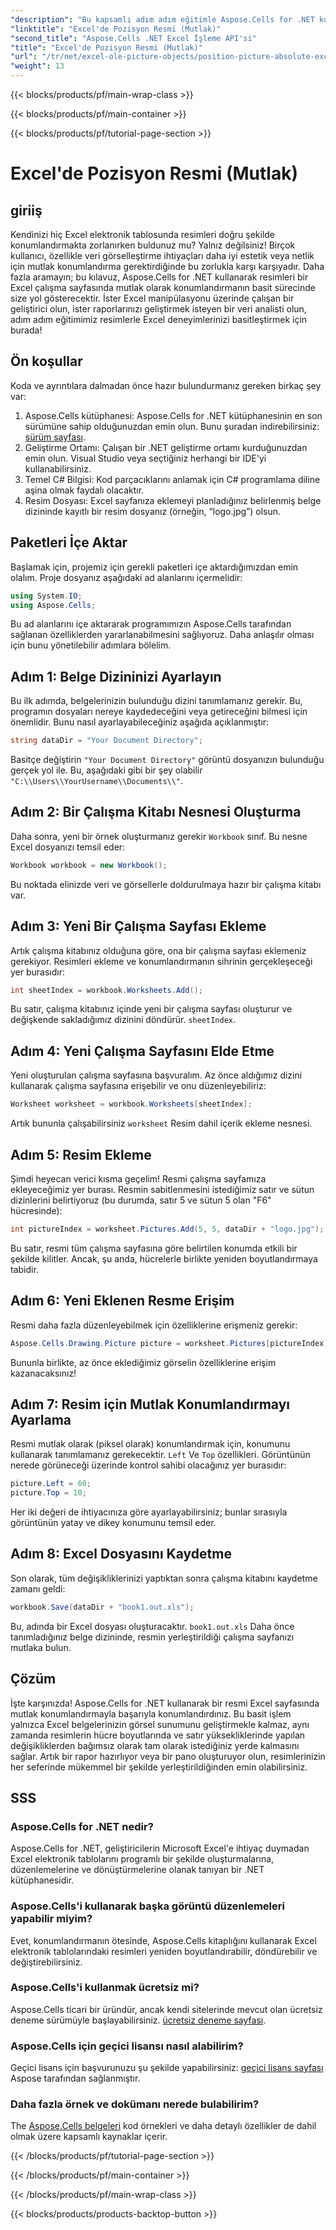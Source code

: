 ```yaml
---
"description": "Bu kapsamlı adım adım eğitimle Aspose.Cells for .NET kullanarak Excel'de görsellerin nasıl mutlak şekilde konumlandırılacağını öğrenin."
"linktitle": "Excel'de Pozisyon Resmi (Mutlak)"
"second_title": "Aspose.Cells .NET Excel İşleme API'si"
"title": "Excel'de Pozisyon Resmi (Mutlak)"
"url": "/tr/net/excel-ole-picture-objects/position-picture-absolute-excel/"
"weight": 13
---
```


{{< blocks/products/pf/main-wrap-class >}}

{{< blocks/products/pf/main-container >}}

{{< blocks/products/pf/tutorial-page-section >}}

# Excel'de Pozisyon Resmi (Mutlak)

## giriiş
Kendinizi hiç Excel elektronik tablosunda resimleri doğru şekilde konumlandırmakta zorlanırken buldunuz mu? Yalnız değilsiniz! Birçok kullanıcı, özellikle veri görselleştirme ihtiyaçları daha iyi estetik veya netlik için mutlak konumlandırma gerektirdiğinde bu zorlukla karşı karşıyadır. Daha fazla aramayın; bu kılavuz, Aspose.Cells for .NET kullanarak resimleri bir Excel çalışma sayfasında mutlak olarak konumlandırmanın basit sürecinde size yol gösterecektir. İster Excel manipülasyonu üzerinde çalışan bir geliştirici olun, ister raporlarınızı geliştirmek isteyen bir veri analisti olun, adım adım eğitimimiz resimlerle Excel deneyimlerinizi basitleştirmek için burada!
## Ön koşullar
Koda ve ayrıntılara dalmadan önce hazır bulundurmanız gereken birkaç şey var:
1. Aspose.Cells kütüphanesi: Aspose.Cells for .NET kütüphanesinin en son sürümüne sahip olduğunuzdan emin olun. Bunu şuradan indirebilirsiniz: [sürüm sayfası](https://releases.aspose.com/cells/net/).
2. Geliştirme Ortamı: Çalışan bir .NET geliştirme ortamı kurduğunuzdan emin olun. Visual Studio veya seçtiğiniz herhangi bir IDE'yi kullanabilirsiniz.
3. Temel C# Bilgisi: Kod parçacıklarını anlamak için C# programlama diline aşina olmak faydalı olacaktır.
4. Resim Dosyası: Excel sayfanıza eklemeyi planladığınız belirlenmiş belge dizininde kayıtlı bir resim dosyanız (örneğin, “logo.jpg”) olsun.

## Paketleri İçe Aktar
Başlamak için, projemiz için gerekli paketleri içe aktardığımızdan emin olalım. Proje dosyanız aşağıdaki ad alanlarını içermelidir:
```csharp
using System.IO;
using Aspose.Cells;
```
Bu ad alanlarını içe aktararak programımızın Aspose.Cells tarafından sağlanan özelliklerden yararlanabilmesini sağlıyoruz.
Daha anlaşılır olması için bunu yönetilebilir adımlara bölelim.
## Adım 1: Belge Dizininizi Ayarlayın
Bu ilk adımda, belgelerinizin bulunduğu dizini tanımlamanız gerekir. Bu, programın dosyaları nereye kaydedeceğini veya getireceğini bilmesi için önemlidir. Bunu nasıl ayarlayabileceğiniz aşağıda açıklanmıştır:
```csharp
string dataDir = "Your Document Directory";
```
Basitçe değiştirin `"Your Document Directory"` görüntü dosyanızın bulunduğu gerçek yol ile. Bu, aşağıdaki gibi bir şey olabilir `"C:\\Users\\YourUsername\\Documents\\"`.
## Adım 2: Bir Çalışma Kitabı Nesnesi Oluşturma
Daha sonra, yeni bir örnek oluşturmanız gerekir `Workbook` sınıf. Bu nesne Excel dosyanızı temsil eder:
```csharp
Workbook workbook = new Workbook();
```
Bu noktada elinizde veri ve görsellerle doldurulmaya hazır bir çalışma kitabı var.
## Adım 3: Yeni Bir Çalışma Sayfası Ekleme
Artık çalışma kitabınız olduğuna göre, ona bir çalışma sayfası eklemeniz gerekiyor. Resimleri ekleme ve konumlandırmanın sihrinin gerçekleşeceği yer burasıdır:
```csharp
int sheetIndex = workbook.Worksheets.Add();
```
Bu satır, çalışma kitabınız içinde yeni bir çalışma sayfası oluşturur ve değişkende sakladığımız dizinini döndürür. `sheetIndex`.
## Adım 4: Yeni Çalışma Sayfasını Elde Etme
Yeni oluşturulan çalışma sayfasına başvuralım. Az önce aldığımız dizini kullanarak çalışma sayfasına erişebilir ve onu düzenleyebiliriz:
```csharp
Worksheet worksheet = workbook.Worksheets[sheetIndex];
```
Artık bununla çalışabilirsiniz `worksheet` Resim dahil içerik ekleme nesnesi.
## Adım 5: Resim Ekleme
Şimdi heyecan verici kısma geçelim! Resmi çalışma sayfamıza ekleyeceğimiz yer burası. Resmin sabitlenmesini istediğimiz satır ve sütun dizinlerini belirtiyoruz (bu durumda, satır 5 ve sütun 5 olan "F6" hücresinde):
```csharp
int pictureIndex = worksheet.Pictures.Add(5, 5, dataDir + "logo.jpg");
```
Bu satır, resmi tüm çalışma sayfasına göre belirtilen konumda etkili bir şekilde kilitler. Ancak, şu anda, hücrelerle birlikte yeniden boyutlandırmaya tabidir.
## Adım 6: Yeni Eklenen Resme Erişim
Resmi daha fazla düzenleyebilmek için özelliklerine erişmeniz gerekir:
```csharp
Aspose.Cells.Drawing.Picture picture = worksheet.Pictures[pictureIndex];
```
Bununla birlikte, az önce eklediğimiz görselin özelliklerine erişim kazanacaksınız!
## Adım 7: Resim için Mutlak Konumlandırmayı Ayarlama
Resmi mutlak olarak (piksel olarak) konumlandırmak için, konumunu kullanarak tanımlamanız gerekecektir. `Left` Ve `Top` özellikleri. Görüntünün nerede görüneceği üzerinde kontrol sahibi olacağınız yer burasıdır:
```csharp
picture.Left = 60;
picture.Top = 10;
```
Her iki değeri de ihtiyacınıza göre ayarlayabilirsiniz; bunlar sırasıyla görüntünün yatay ve dikey konumunu temsil eder.
## Adım 8: Excel Dosyasını Kaydetme
Son olarak, tüm değişikliklerinizi yaptıktan sonra çalışma kitabını kaydetme zamanı geldi:
```csharp
workbook.Save(dataDir + "book1.out.xls");
```
Bu, adında bir Excel dosyası oluşturacaktır. `book1.out.xls` Daha önce tanımladığınız belge dizininde, resmin yerleştirildiği çalışma sayfanızı mutlaka bulun.

## Çözüm
İşte karşınızda! Aspose.Cells for .NET kullanarak bir resmi Excel sayfasında mutlak konumlandırmayla başarıyla konumlandırdınız. Bu basit işlem yalnızca Excel belgelerinizin görsel sunumunu geliştirmekle kalmaz, aynı zamanda resimlerin hücre boyutlarında ve satır yüksekliklerinde yapılan değişikliklerden bağımsız olarak tam olarak istediğiniz yerde kalmasını sağlar. Artık bir rapor hazırlıyor veya bir pano oluşturuyor olun, resimlerinizin her seferinde mükemmel bir şekilde yerleştirildiğinden emin olabilirsiniz.
## SSS
### Aspose.Cells for .NET nedir?
Aspose.Cells for .NET, geliştiricilerin Microsoft Excel'e ihtiyaç duymadan Excel elektronik tablolarını programlı bir şekilde oluşturmalarına, düzenlemelerine ve dönüştürmelerine olanak tanıyan bir .NET kütüphanesidir.
### Aspose.Cells'i kullanarak başka görüntü düzenlemeleri yapabilir miyim?
Evet, konumlandırmanın ötesinde, Aspose.Cells kitaplığını kullanarak Excel elektronik tablolarındaki resimleri yeniden boyutlandırabilir, döndürebilir ve değiştirebilirsiniz.
### Aspose.Cells'i kullanmak ücretsiz mi?
Aspose.Cells ticari bir üründür, ancak kendi sitelerinde mevcut olan ücretsiz deneme sürümüyle başlayabilirsiniz. [ücretsiz deneme sayfası](https://releases.aspose.com/).
### Aspose.Cells için geçici lisansı nasıl alabilirim?
Geçici lisans için başvurunuzu şu şekilde yapabilirsiniz: [geçici lisans sayfası](https://purchase.aspose.com/temporary-license/) Aspose tarafından sağlanmıştır.
### Daha fazla örnek ve dokümanı nerede bulabilirim?
The [Aspose.Cells belgeleri](https://reference.aspose.com/cells/net/) kod örnekleri ve daha detaylı özellikler de dahil olmak üzere kapsamlı kaynaklar içerir.

{{< /blocks/products/pf/tutorial-page-section >}}

{{< /blocks/products/pf/main-container >}}

{{< /blocks/products/pf/main-wrap-class >}}

{{< blocks/products/products-backtop-button >}}